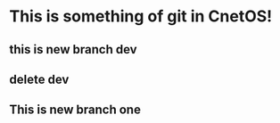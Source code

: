 # This is something of git in CnetOS!
## this is new branch dev
## delete dev


## This is new branch one
